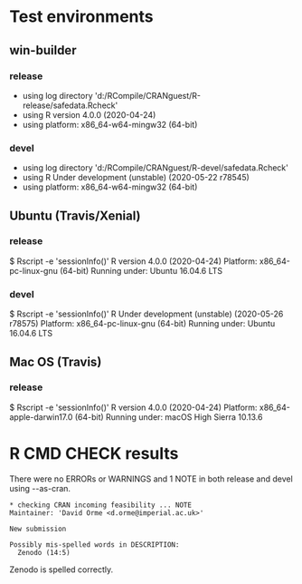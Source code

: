 # Test environments

## win-builder

### release

* using log directory 'd:/RCompile/CRANguest/R-release/safedata.Rcheck'
* using R version 4.0.0 (2020-04-24)
* using platform: x86_64-w64-mingw32 (64-bit)

### devel

* using log directory 'd:/RCompile/CRANguest/R-devel/safedata.Rcheck'
* using R Under development (unstable) (2020-05-22 r78545)
* using platform: x86_64-w64-mingw32 (64-bit)

## Ubuntu (Travis/Xenial)

### release

$ Rscript -e 'sessionInfo()'
R version 4.0.0 (2020-04-24)
Platform: x86_64-pc-linux-gnu (64-bit)
Running under: Ubuntu 16.04.6 LTS

### devel

$ Rscript -e 'sessionInfo()'
R Under development (unstable) (2020-05-26 r78575)
Platform: x86_64-pc-linux-gnu (64-bit)
Running under: Ubuntu 16.04.6 LTS

## Mac OS (Travis)

### release

$ Rscript -e 'sessionInfo()'
R version 4.0.0 (2020-04-24)
Platform: x86_64-apple-darwin17.0 (64-bit)
Running under: macOS High Sierra 10.13.6

# R CMD CHECK results

There were no ERRORs or WARNINGS and 1 NOTE in both release and devel using --as-cran.

    * checking CRAN incoming feasibility ... NOTE
    Maintainer: 'David Orme <d.orme@imperial.ac.uk>'
    
    New submission
    
    Possibly mis-spelled words in DESCRIPTION:
      Zenodo (14:5)

Zenodo is spelled correctly.


